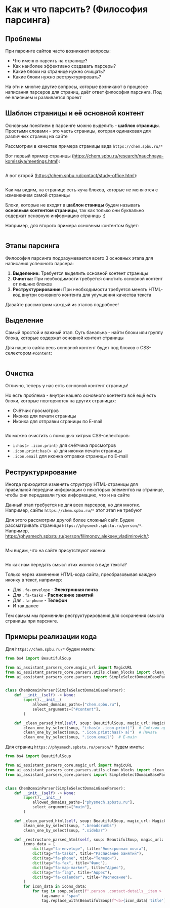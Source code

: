# Как и что парсить? (Философия парсинга)

## Проблемы

При парсинге сайтов часто возникают вопросы:

- Что именно парсить на странице?
- Как наиболее эффективно создавать парсеры?
- Какие блоки на странице нужно очищать?
- Какие блоки нужно реструктурировать?

На эти и многие другие вопросы, которые возникают в процессе написания 
парсеров для страниц, даёт ответ философия парсинга. 
Под её влиянием и развивается проект

## Шаблон страницы и её основной контент

Основным понятием в парсинге можно выделить - **шаблон страницы**.
Простыми словами - это часть страницы, которая одинаковая для различных страниц на сайте

Рассмотрим в качестве примера страницы вида `https://chem.spbu.ru/*`

Вот первый пример страницы (<https://chem.spbu.ru/research/nauchnaya-komissiya/meetings.html>):

```{thumbnail} ../_static/images/tutorals/what_and_how_to_parse/1.png
```

А вот второй (<https://chem.spbu.ru/contact/study-office.html>):

```{thumbnail} ../_static/images/tutorals/what_and_how_to_parse/2.png
```

Как мы видим, на странице есть куча блоков, которые не меняются с изменением самой страницы

Блоки, которые не входят в **шаблон станицы** будем называть **основным контентом страницы**, 
так как только они буквально содержат основную информацию страницы :)

Например, для второго примера основным контентом будет:

```{thumbnail} ../_static/images/tutorals/what_and_how_to_parse/3.png
```

## Этапы парсинга

Философия парсинга подразумевается всего 3 основных 
этапа для написания успешного парсера:

1. **Выделение:** Требуется выделить основной контент страницы
2. **Очистка:** При необходимости требуется очистить основной контент от лишних блоков
3. **Реструктурирование:** При необходимости требуется менять HTML-код 
внутри основного контента для улучшения качества текста

Давайте рассмотрим каждый из этапов подробнее!


## Выделение

Самый простой и важный этап.
Суть банальна - найти блоки или группу блока, которые содержат основной контент страницы

Для нашего сайта весь основной контент будет под блоков с CSS-селектором `#content`:

```{thumbnail} ../_static/images/tutorals/what_and_how_to_parse/4.png
```

## Очистка

Отлично, теперь у нас есть основной контент страницы!

Но есть проблема - внутри нашего основного контента всё ещё есть блоки, которые повторяются на других страницах:

- Счётчик просмотров
- Иконка для печати страницы
- Иконка для отправки страницы по E-mail

```{thumbnail} ../_static/images/tutorals/what_and_how_to_parse/5.png
```

Их можно очистить с помощью хитрых CSS-селекторов:

- `i:has(> .icon.print)` для счётчика просмотров
- `.icon.print:has(> a)` для иконки печати страницы
- `.icon.email` для иконка отправки страницы по E-mail


## Реструктурирование

Иногда приходится изменять структуру HTML-страницы для правильной передачи информации о некоторых элементов 
на странице, чтобы они передавали туже информацию, что и на сайте

Данный этап требуется не для всех парсеров, но для многих. 
Например, сайты `https://chem.spbu.ru/*` этот этап не требуют

Для этого рассмотрим другой более сложный сайт. 
Будем рассматривать страницы `https://physmech.spbstu.ru/person/*`.
Например, <https://physmech.spbstu.ru/person/filimonov_aleksey_vladimirovich/>:

```{thumbnail} ../_static/images/tutorals/what_and_how_to_parse/6.png
```

Мы видим, что на сайте присутствуют иконки:

```{thumbnail} ../_static/images/tutorals/what_and_how_to_parse/7.png
```

Но как нам передать смысл этих иконок в виде текста?

Только через изменение HTML-кода сайта, преобразовывая каждую иконку в текст, например:

- Для `.fa-envelope` - **Электронная почта**
- Для `.fa-tasks` - **Расписание занятий**
- Для `.fa-phone` - **Телефон**
- И так далее

Тем самым мы применили реструктурирования для сохранения смысла страницы при парсинге.

## Примеры реализации кода

Для `https://chem.spbu.ru/*` будем иметь:

```py
from bs4 import BeautifulSoup

from ai_assistant_parsers_core.magic_url import MagicURL
from ai_assistant_parsers_core.parsers.utils.clean_blocks import clean_one_by_select
from ai_assistant_parsers_core.parsers import SimpleSelectDomainBaseParser


class ChemDomainParser(SimpleSelectDomainBaseParser):
    def __init__(self) -> None:
        super().__init__(
            allowed_domains_paths=["chem.spbu.ru"],
            select_arguments=["#content"],
        )

    def _clean_parsed_html(self, soup: BeautifulSoup, magic_url: MagicURL) -> None:
        clean_one_by_select(soup, "i:has(> .icon.print)")  # Счётчик просмотров
        clean_one_by_select(soup, ".icon.print:has(> a)")  # Печать
        clean_one_by_select(soup, ".icon.email")  # E-main
```

Для страниц `https://physmech.spbstu.ru/person/*` будем иметь:

```py
from bs4 import BeautifulSoup

from ai_assistant_parsers_core.magic_url import MagicURL
from ai_assistant_parsers_core.parsers.utils.clean_blocks import clean_one_by_select
from ai_assistant_parsers_core.parsers import SimpleSelectDomainBaseParser


class ChemDomainParser(SimpleSelectDomainBaseParser):
    def __init__(self) -> None:
        super().__init__(
            allowed_domains_paths=["physmech.spbstu.ru"],
            select_arguments=["main"],
        )

    def _clean_parsed_html(self, soup: BeautifulSoup, magic_url: MagicURL) -> None:
        clean_one_by_select(soup, ".breadcrumbs")
        clean_one_by_select(soup, ".sidebar")

    def _restructure_parsed_html(self, soup: BeautifulSoup, magic_url: MagicURL) -> None:
        icons_data = [
            dict(tag="fa-envelope", title="Электронная почта"),
            dict(tag="fa-tasks", title="Расписание занятий"),
            dict(tag="fa-phone", title="Телефон"),
            dict(tag="fa-fax", title="Факс"),
            dict(tag="fa-map-marker", title="Адрес"),
            dict(tag="fa-flag", title="Адрес"),
            dict(tag="fa-calendar", title="Расписание"),
        ]
        for icon_data in icons_data:
            for tag in soup.select(f".person .contact-details__item > .{icon_data['tag']}"):
                tag.name = "span"
                tag.replace_with(BeautifulSoup(f"<b>{icon_data['title']}:</b> ", "html.parser"))
```
